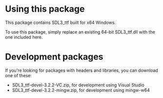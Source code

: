 
# Using this package

This package contains SDL3_ttf built for x64 Windows.

To use this package, simply replace an existing 64-bit SDL3_ttf.dll with the one included here.

# Development packages

If you're looking for packages with headers and libraries, you can download one of these:
-  SDL3_ttf-devel-3.2.2-VC.zip, for development using Visual Studio
-  SDL3_ttf-devel-3.2.2-mingw.zip, for development using mingw-w64

